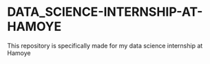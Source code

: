 # DATA_SCIENCE-INTERNSHIP-AT-HAMOYE
This repository is specifically made for my data science internship at  Hamoye
